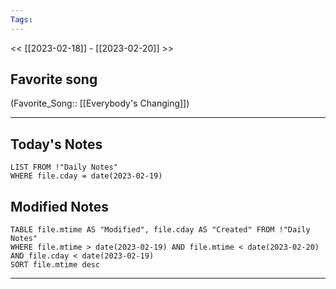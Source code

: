 ```yaml
---
Tags:
---
```

<< [[2023-02-18]] - [[2023-02-20]] >>
## Favorite song
(Favorite_Song:: [[Everybody's Changing]])
___
## Today's Notes
```dataview
LIST FROM !"Daily Notes"
WHERE file.cday = date(2023-02-19)
```
## Modified Notes
```dataview
TABLE file.mtime AS "Modified", file.cday AS "Created" FROM !"Daily Notes" 
WHERE file.mtime > date(2023-02-19) AND file.mtime < date(2023-02-20) AND file.cday < date(2023-02-19)
SORT file.mtime desc
```
___
